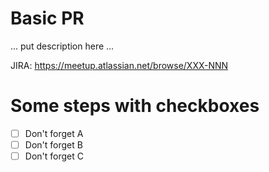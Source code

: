 # Basic PR

... put description here ...

JIRA: https://meetup.atlassian.net/browse/XXX-NNN

# Some steps with checkboxes
- [ ] Don't forget A
- [ ] Don't forget B
- [ ] Don't forget C
